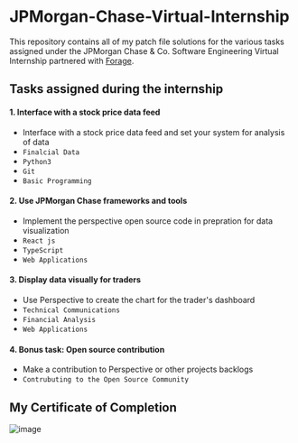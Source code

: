 # JPMorgan-Chase-Virtual-Internship
This repository contains all of my patch file solutions for the various tasks assigned under the JPMorgan Chase & Co. Software Engineering Virtual Internship partnered with [Forage](https://www.theforage.com/virtual-internships/).

## Tasks assigned during the internship
#### 1. Interface with a stock price data feed
- Interface with a stock price data feed and set your system for analysis of data
- `Finalcial Data` 
- `Python3`
- `Git`
- `Basic Programming`

#### 2. Use JPMorgan Chase frameworks and tools
- Implement the perspective open source code in prepration for data visualization 
- `React js` 
- `TypeScript`
- `Web Applications`

#### 3. Display data visually for traders
- Use Perspective to create the chart for the trader's dashboard  
- `Technical Communications` 
- `Financial Analysis`
- `Web Applications`
#### 4. Bonus task: Open source contribution
- Make a contribution to Perspective or other projects backlogs 
- `Contrubuting to the Open Source Community`

## My Certificate of Completion
![image](https://user-images.githubusercontent.com/52810971/144610547-2c6d87fb-d6ee-45ae-abea-82272ed772b3.png)
